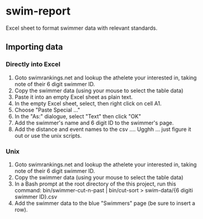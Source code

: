 # swim-report
Excel sheet to format swimmer data with relevant standards.

## Importing data
### Directly into Excel
1. Goto swimrankings.net and lookup the athelete your interested in, taking note of their 6 digit swimmer ID.
2. Copy the swimmer data (using your mouse to select the table data)
3. Paste it into an empty Excel sheet as plain text.
  1. In the empty Excel sheet, select, then right click on cell A1.
  2. Choose "Paste Special ..."
  3. In the "As:" dialogue, select "Text" then click "OK"
4. Add the swimmer's name and 6 digit ID to the swimmer's page.
5. Add the distance and event names to the csv .... Ugghh ... just figure it out or use the unix scripts.


### Unix
1. Goto swimrankings.net and lookup the athelete your interested in, taking note of their 6 digit swimmer ID.
2. Copy the swimmer data (using your mouse to select the table data)
3. In a Bash prompt at the root directory of the this project, run this command:
    bin/swimmer-cut-n-past | bin/cut-sort > swim-data/{6 digiti swimmer ID}.csv
4. Add the swimmer data to the blue "Swimmers" page (be sure to insert a row).

